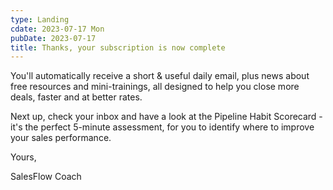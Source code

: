 ```yaml
---
type: Landing
cdate: 2023-07-17 Mon
pubDate: 2023-07-17
title: Thanks, your subscription is now complete
---
```


You'll automatically receive a short & useful daily email, plus news about free resources and mini-trainings, all designed to help you close more deals, faster and at better rates.

Next up, check your inbox and have a look at the Pipeline Habit Scorecard - it's the perfect 5-minute assessment, for you to identify where to improve your sales performance.

Yours,

SalesFlow Coach

